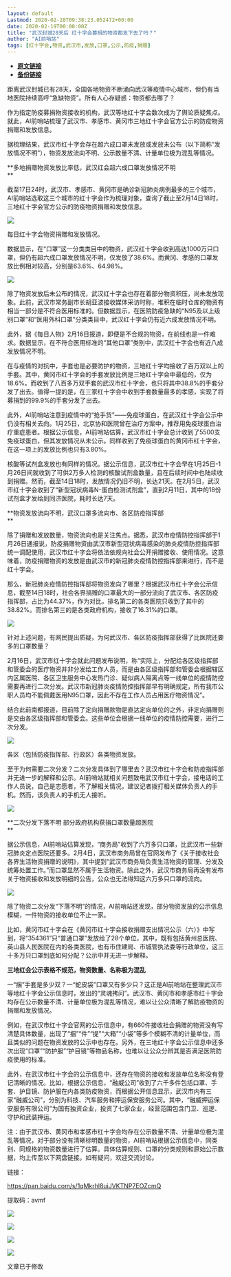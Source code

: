 ```yaml
---
layout: default
Lastmod: 2020-02-28T09:38:23.052472+00:00
date: 2020-02-19T00:00:00Z
title: "武汉封城28天后 红十字会募捐的物资都发下去了吗？"
author: "AI前哨站"
tags: [红十字会,物资,武汉市,发放,口罩,公示,防疫,捐赠]
---
```


* [**原文链接**](http://mp.weixin.qq.com/s?__biz=MzU4Njg3MjIwMA==&amp;mid=2247484343&amp;idx=1&amp;sn=b9f3714c0dfa6aa22e90832b3d4e9a8a&amp;chksm=fdf5e750ca826e4657e6e1e9eb81435411a68775fb5cc24338285c5ff4bacce22ab42bed0f93#rd)
* [**备份链接**](http://archive.ph/YA4hO)


距离武汉封城已有28天，全国各地物资不断涌向武汉等疫情中心城市，但仍有当地医院持续高呼“急缺物资”。所有人心存疑惑：物资都去哪了？

作为指定防疫募捐物资接收的机构，武汉等地红十字会数次成为了舆论质疑焦点。就此，AI前哨站梳理了武汉市、孝感市、黄冈市三地红十字会官方公示的防疫物资捐赠和发放信息。

据梳理结果，武汉市红十字会存在超六成口罩未发放或发放未公布（以下简称“发放情况不明”），物资发放流向不明、公示数量不清、计量单位极为混乱等情况。

**多地捐赠物资发放比率低，武汉红会超六成口罩发放情况不明  
**

截至17日24时，武汉市、孝感市、黄冈市是确诊新冠肺炎病例最多的三个城市，AI前哨站选取这三个城市的红十字会作为梳理对象，查询了截止至2月14日18时，三地红十字会官方公示的防疫物资捐赠和发放信息。

![](/images/post/be3447c2167e4f4c53ff4161ba693ed3.jpg)

每日红十字会物资捐赠和发放情况。

数据显示，在“口罩”这一分类类目中的物资，武汉红十字会收到高达1000万只口罩，但仍有超六成口罩发放情况不明，仅发放了38.6%。而黄冈、孝感的口罩发放比例相对较高，分别是63.6%、64.98%。

![](/images/post/fdf01790ac94f11e308a87d18417bbaf.jpg)

除了物资发放后未公布的情况，武汉红十字会也存在着部分物资积压，尚未发放现象。此前，武汉市常务副市长胡亚波接收媒体采访时称，堆积在临时仓库的物资有相当一部分是不符合医用标准的。但数据显示，在医院防疫急缺的“N95及以上级别口罩”和“医用外科口罩”分类类目中，武汉红十字会仍有近六成发放情况不明。

此外，据《每日人物》2月16日报道，即便是不合规的物资，在前线也是一件难求。数据显示，在不符合医用标准的“其他口罩”类别中，武汉红十字会也有近八成发放情况不明。

在与疫情的对抗中，手套也是必要防护的物资，三地红十字均接收了百万双以上的手套。其中，黄冈市红十字会的手套发放比例是三地红十字会中最低的，仅为18.6%。而收到了八百多万双手套的武汉市红十字会，也只将其中38.8%的手套分发了出去。值得一提的是，在三家红十字会中收到手套数量最多的孝感，实现了将募捐到的99.9%的手套分发了出去。

此外，AI前哨站注意到疫情中的“抢手货”——免疫球蛋白，在武汉红十字会公示中仍没有相关去向。1月25日，北京协和医院曾在治疗方案中，推荐用免疫球蛋白治疗重症患者。根据公示信息，AI前哨站估算，武汉市红十字会总计收到了5500支免疫球蛋白，但其发放情况从未公示。同样收到了免疫球蛋白的黄冈市红十字会，在这一项上的发放比例也只有3.80%。

核酸等试剂盒发放也有同样的情况。据公示信息，武汉市红十字会早在1月25日-1月26日间就收到了可供2万多人检测的核酸试剂盒数量，且在后续时间中也陆续收到捐赠。然而，截至14日18时，发放情况仍旧不明，长达21天。在2月5日，武汉市红十字会收到了“新型冠状病毒N-蛋白检测试剂盒”，直到2月11日，其中的18份试剂盒才发给到同济医院，耗时长达7天。

**物资发放流向不明，武汉口罩多流向市、各区防疫指挥部  
**

除了捐赠和发放数量，物资流向也是关注焦点。据悉，武汉市疫情防控指挥部于1月26日通报说，防疫捐赠物资由武汉市新型冠状病毒感染的肺炎疫情防控指挥部统一调配使用，武汉市红十字会将依法依规向社会公开捐赠接收、使用情况。这意味着，防疫捐赠物资的发放是由武汉市的新冠肺炎疫情防控指挥部来进行，而不是红十字会。

那么，新冠肺炎疫情防控指挥部将物资发向了哪里？根据武汉市红十字会公示信息，截至14日18时，社会各界捐赠的口罩最大的一部分流向了武汉市、各区防疫指挥部，占比为44.37%，作为对比，排名第二的各类医院只收到了其中的38.82%。而排名第三的是各类政府机构，接收了16.31%的口罩。

![](/images/post/617836ab6352cfabed5020f2a0d457b4.jpg)

针对上述问题，有网民提出质疑，为何武汉市、各区防疫指挥部获得了比医院还要多的口罩数量？

2月16日，武汉市红十字会就此问题发布说明，称“实际上，分配给各区级指挥部和管委会的医疗物资并非分发给工作人员，而是由各区级指挥部和管委会根据辖区内区属医院、各区卫生服务中心发热门诊、疑似病人隔离点等一线单位的疫情防控需要再进行二次分发。武汉市新冠肺炎疫情防控指挥部早有明确规定，所有我市公职人员均不能佩戴医用N95口罩，因此不存在工作人员占用医疗物资情况”。

结合此前南都报道，目前除了定向捐赠款物是直达定向单位的之外，非定向捐赠则是交由各区级指挥部和管委会。这些单位会根据一线单位的疫情防控需要，进行二次分发。

![](/images/post/12ba21ab02c9c16472e26a1b15692775.jpg)

各区（包括防疫指挥部、行政区）各类物资发放。

至于为何需要二次分发？二次分发具体到了哪里去？武汉市红十字会和防疫指挥部并无进一步的解释和公示。AI前哨站就相关问题致电武汉市红十字会，接电话的工作人员说，自己是志愿者，不了解相关情况，建议记者拨打相关媒体负责人的手机。然而，该负责人的手机无人接听。

![](/images/post/3b39ff30ffe3e2f3a1fa64401e4e81d3.jpg)

**二次分发下落不明 部分政府机构获捐口罩数量超医院  
**

据公示信息，AI前哨站估算发现，“商务局”收到了六万多只口罩，比武汉市一些新冠肺炎定点医院还要多。2月4日，武汉市商务局曾在官网发布了《关于接收社会各界生活物资捐赠的说明》，其中提到“武汉市商务局负责生活物资的管理、分发及统筹处置工作。”而口罩显然不属于生活物资。除此之外，武汉市商务局再没有发布关于物资接收和发放明细的公告，公众也无法得知这六万多只口罩的流向。

![](/images/post/76eeda760f60802659cb0fe83828d0e1.jpg)

除了物资二次分发“下落不明”的情况，AI前哨站还发现，部分物资发放的公示信息模糊，一件物资的接收单位不止一家。

比如，黄冈市红十字会在《黄冈市红十字会接收捐赠支出情况公示（六）》中写到，将“354361”只“普通口罩”发放给了28个单位，其中，既有包括黄州总医院、英山县人民医院在内的各类医院，也有市住建局、市城管执法委等行政单位，这三十多万只口罩到底如何分配？公示中并无进一步解释。

**三地红会公示表格不规范，物资数量、名称极为混乱**  

一“捆”手套是多少双？一“蛇皮袋”口罩又有多少只？这正是AI前哨站在整理武汉市等地红十字会公示信息时，发出的“灵魂拷问”。武汉市、黄冈市和孝感市红十字会均存在公示数量不清、计量单位极为混乱等情况，难以让公众清晰了解防疫物资的捐赠和发放情况。

例如，在武汉市红十字会官网的公示信息中，有660件接收社会捐赠的物资没有写清楚具体数量，出现了“捆”“件”“提”“大箱”“小袋”等多个模糊不清的计量单位，而且类似的问题在物资发放的公示中也存在。另外，在三地红十字会公示信息中还多次出现“口罩”“防护服”“护目镜”等物品名称，也难以让公众分辨其是否满足医院防疫使用的标准。

此外，在武汉市红十字会的公示信息中，还存在物资的接收和发放单位名称没有登记清晰的情况。比如，根据公示信息，“融威公司”收到了六千多件包括口罩、手套、护目镜、防护服在内各类防疫物资，而根据公开信息显示，武汉市内有三家“融威公司”，分别为科技、汽车服务和押运保安服务公司。其中，“融威押运保安服务有限公司”为国有独资企业，投资了七家企业，经营范围包含门卫、巡逻、守护和武装押运。

注：由于武汉市、黄冈市和孝感市红十字会均存在公示数量不清、计量单位极为混乱等情况，对于部分没有清晰标明数量的物资，AI前哨站根据公示信息中，同类别、同规格的物资数量进行了估算。具体估算规则、口罩的分类规则和原始公示数据，均上传至以下网盘链接。如有疑问，欢迎交流讨论。

链接：

https://pan.baidu.com/s/1qMkrhl8uiJVKTNP7EOZcmQ

提取码：avmf  

![](/images/post/7b694406bec4550915052a03e1d824cb.jpg)

![](/images/post/8fc957b73515fee749c71279d823b534.jpg)

![](/images/post/7ea910a3db5da0d56a0811041d536c90.jpg)

![](/images/post/91d96e0010d52cf5eeb270c96725b1de.jpg)

文章已于修改

